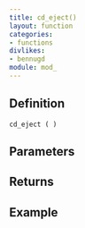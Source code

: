 ```yaml
---
title: cd_eject()
layout: function
categories:
- functions
divlikes:
- bennugd
module: mod_
---
```


## Definition

    cd_eject ( )

## Parameters

## Returns

## Example
